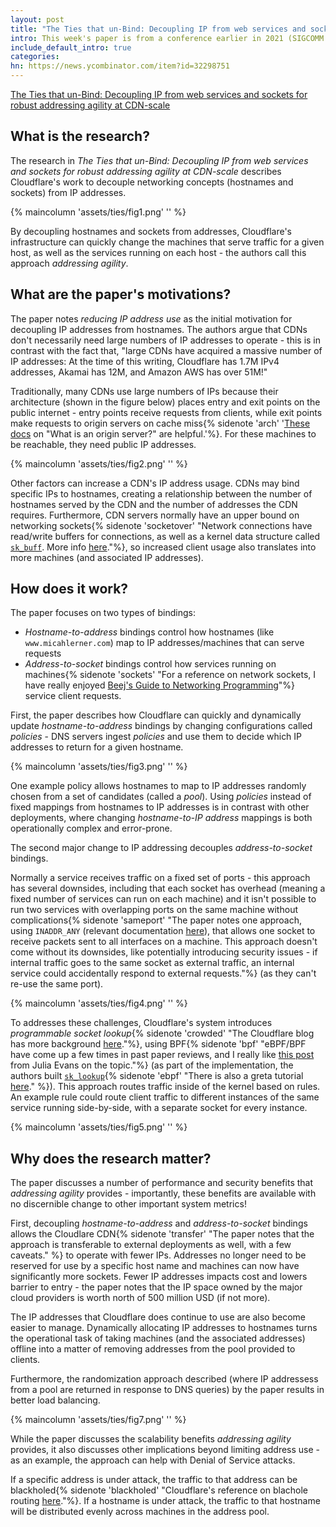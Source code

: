 ```yaml
---
layout: post
title: "The Ties that un-Bind: Decoupling IP from web services and sockets for robust addressing agility at CDN-scale"
intro: This week's paper is from a conference earlier in 2021 (SIGCOMM 2021). I'm also trying out a new format for the paper reviews, your thoughts are greatly appreciated.
include_default_intro: true
categories:
hn: https://news.ycombinator.com/item?id=32298751
---
```


[The Ties that un-Bind: Decoupling IP from web services and sockets for robust addressing agility at CDN-scale](https://dl.acm.org/doi/10.1145/3452296.3472922)

## What is the research?

The research in  _The Ties that un-Bind: Decoupling IP from web services and sockets for robust addressing agility at CDN-scale_ describes Cloudflare's work to decouple networking concepts (hostnames and sockets) from IP addresses.

{% maincolumn 'assets/ties/fig1.png' '' %}

By decoupling hostnames and sockets from addresses, Cloudflare's infrastructure can quickly change the machines that serve traffic for a given host, as well as the services running on each host - the authors call this approach _addressing agility_.

## What are the paper's motivations?

The paper notes _reducing IP address use_ as the initial motivation for decoupling IP addresses from hostnames. The authors argue that CDNs don't necessarily need large numbers of IP addresses to operate - this is in contrast with the fact that, "large CDNs have acquired a massive number of IP addresses: At the time of this writing, Cloudflare has 1.7M IPv4 addresses, Akamai has 12M, and Amazon AWS has over 51M!"

Traditionally, many CDNs use large numbers of IPs because their architecture (shown in the figure below) places entry and exit points on the public internet - entry points receive requests from clients, while exit points make requests to origin servers on cache miss{% sidenote 'arch' '[These docs](https://www.cloudflare.com/learning/cdn/glossary/origin-server/) on "What is an origin server?" are helpful.'%}. For these machines to be reachable, they need public IP addresses.

{% maincolumn 'assets/ties/fig2.png' '' %}

Other factors can increase a CDN's IP address usage. CDNs may bind specific IPs to hostnames, creating a relationship between the number of hostnames served by the CDN and the number of addresses the CDN requires. Furthermore, CDN servers normally have an upper bound on networking sockets{% sidenote 'socketover' "Network connections have read/write buffers for connections, as well as a kernel data structure called [`sk_buff`](https://wiki.linuxfoundation.org/networking/sk_buff). More info [here](https://stackoverflow.com/a/8732314)."%}, so increased client usage also translates into more machines (and associated IP addresses).

## How does it work?

The paper focuses on two types of bindings:

- _Hostname-to-address_ bindings control how hostnames (like `www.micahlerner.com`) map to IP addresses/machines that can serve requests
- _Address-to-socket_ bindings control how services running on machines{% sidenote 'sockets' "For a reference on network sockets, I have really enjoyed [Beej's Guide to Networking Programming](https://beej.us/guide/bgnet/)"%} service client requests.

First, the paper describes how Cloudflare can quickly and dynamically update _hostname-to-address_ bindings by changing configurations called _policies_ - DNS servers ingest _policies_ and use them to decide which IP addresses to return for a given hostname.

{% maincolumn 'assets/ties/fig3.png' '' %}

One example policy allows hostnames to map to IP addresses randomly chosen from a set of candidates (called a _pool_). Using _policies_ instead of fixed mappings from hostnames to IP addresses is in contrast with other deployments, where changing _hostname-to-IP address_ mappings is both operationally complex and error-prone.

The second major change to IP addressing decouples _address-to-socket_ bindings.

Normally a service receives traffic on a fixed set of ports - this approach has several downsides, including that each socket has overhead (meaning a fixed number of services can run on each machine) and it isn't possible to run two services with overlapping ports on the same machine without complications{% sidenote 'sameport' "The paper notes one approach, using `INADDR_ANY` (relevant documentation [here](https://man7.org/linux/man-pages/man7/ip.7.html)), that allows one socket to receive packets sent to all interfaces on a machine. This approach doesn't come without its downsides, like potentially introducing security issues - if internal traffic goes to the same socket as external traffic, an internal service could accidentally respond to external requests."%} (as they can't re-use the same port).

{% maincolumn 'assets/ties/fig4.png' '' %}

To addresses these challenges, Cloudflare's system introduces _programmable socket lookup_{% sidenote 'crowded' "The Cloudflare blog has more background [here](https://blog.cloudflare.com/its-crowded-in-here/)."%}, using BPF{% sidenote 'bpf' "eBPF/BPF have come up a few times in past paper reviews, and I really like [this post](https://jvns.ca/blog/2017/06/28/notes-on-bpf---ebpf/) from Julia Evans on the topic."%} (as part of the implementation, the authors built [`sk_lookup`](https://lwn.net/Articles/819618/){% sidenote 'ebpf' "There is also a greta tutorial [here](https://ebpf.io/summit-2020-slides/eBPF_Summit_2020-Lightning-Jakub_Sitnicki-Steering_connections_to_sockets_with_BPF_socke_lookup_hook.pdf)." %}). This approach routes traffic inside of the kernel based on rules. An example rule could route client traffic to different instances of the same service running side-by-side, with a separate socket for every instance.

{% maincolumn 'assets/ties/fig5.png' '' %}

## Why does the research matter?

The paper discusses a number of performance and security benefits that _addressing agility_ provides - importantly, these benefits are available with no discernible change to other important system metrics!

First, decoupling _hostname-to-address_ and _address-to-socket_ bindings allows the Cloudlare CDN{% sidenote 'transfer' "The paper notes that the approach is transferable to external deployments as well, with a few caveats." %} to operate with fewer IPs. Addresses no longer need to be reserved for use by a specific host name and machines can now have significantly more sockets. Fewer IP addresses impacts cost and lowers barrier to entry - the paper notes that the IP space owned by the major cloud providers is worth north of 500 million USD (if not more).

The IP addresses that Cloudflare does continue to use are also become easier to manage. Dynamically allocating IP addresses to hostnames turns the operational task of taking machines (and the associated addresses) offline into a matter of removing addresses from the pool provided to clients.

Furthermore, the randomization approach described (where IP addressess from a pool are returned in response to DNS queries) by the paper results in better load balancing.

{% maincolumn 'assets/ties/fig7.png' '' %}

While the paper discusses the scalability benefits _addressing agility_ provides, it also discusses other implications beyond limiting address use - as an example, the approach can help with Denial of Service attacks.

If a specific address is under attack, the traffic to that address can be blackholed{% sidenote 'blackholed' "Cloudflare's reference on blachole routing [here](https://www.cloudflare.com/learning/ddos/glossary/ddos-blackhole-routing/)."%}. If a hostname is under attack, the traffic to that hostname will be distributed evenly across machines in the address pool.
